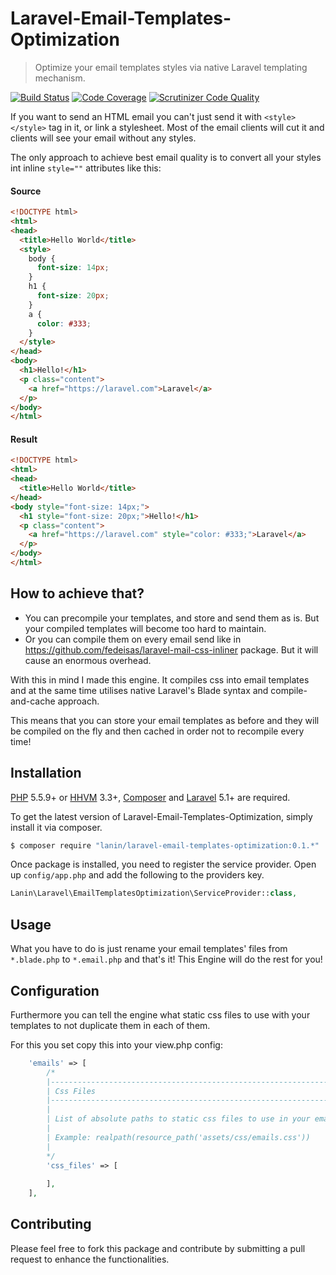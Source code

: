 # Laravel-Email-Templates-Optimization
> Optimize your email templates styles via native Laravel templating mechanism.

[![Build Status](https://travis-ci.org/mlanin/laravel-email-templates-optimization.svg?branch=master)](https://travis-ci.org/mlanin/laravel-email-templates-optimization)
[![Code Coverage](https://scrutinizer-ci.com/g/mlanin/laravel-email-templates-optimization/badges/coverage.png?b=master)](https://scrutinizer-ci.com/g/mlanin/laravel-email-templates-optimization/?branch=master)
[![Scrutinizer Code Quality](https://scrutinizer-ci.com/g/mlanin/laravel-email-templates-optimization/badges/quality-score.png?b=master)](https://scrutinizer-ci.com/g/mlanin/laravel-email-templates-optimization/?branch=master)

If you want to send an HTML email you can't just send it with `<style></style>` tag in it, or link a stylesheet. Most of the email clients will cut it and clients will see your email without any styles.

The only approach to achieve best email quality is to convert all your styles int inline `style=""` attributes like this:

#### Source
```html
<!DOCTYPE html>
<html>
<head>
  <title>Hello World</title>
  <style>
    body {
      font-size: 14px;
    }
    h1 {
      font-size: 20px;
    }
    a {
      color: #333;
    }
  </style>
</head>
<body>
  <h1>Hello!</h1>
  <p class="content">
    <a href="https://laravel.com">Laravel</a>
  </p>
</body>
</html>
```

#### Result
```html
<!DOCTYPE html>
<html>
<head>
  <title>Hello World</title>
</head>
<body style="font-size: 14px;">
  <h1 style="font-size: 20px;">Hello!</h1>
  <p class="content">
    <a href="https://laravel.com" style="color: #333;">Laravel</a>
  </p>
</body>
</html>
```

## How to achieve that?

- You can precompile your templates, and store and send them as is. But your compiled templates will become too hard to maintain.
- Or you can compile them on every email send like in https://github.com/fedeisas/laravel-mail-css-inliner package. But it will cause an enormous overhead.

With this in mind I made this engine. It compiles css into email templates and at the same time utilises native Laravel's Blade syntax and compile-and-cache approach.

This means that you can store your email templates as before and they will be compiled on the fly and then cached in order not to recompile every time!

## Installation

[PHP](https://php.net) 5.5.9+ or [HHVM](http://hhvm.com) 3.3+, [Composer](https://getcomposer.org) and [Laravel](http://laravel.com) 5.1+ are required.

To get the latest version of Laravel-Email-Templates-Optimization, simply install it via composer.

```bash
$ composer require "lanin/laravel-email-templates-optimization:0.1.*"
```

Once package is installed, you need to register the service provider. Open up `config/app.php` and add the following to the providers key.

```php
Lanin\Laravel\EmailTemplatesOptimization\ServiceProvider::class,
```

## Usage

What you have to do is just rename your email templates' files from `*.blade.php` to `*.email.php` and that's it! This Engine will do the rest for you!

## Configuration

Furthermore you can tell the engine what static css files to use with your templates to not duplicate them in each of them.

For this you set copy this into your view.php config:

```php
    'emails' => [
        /*
        |--------------------------------------------------------------------------
        | Css Files
        |--------------------------------------------------------------------------
        |
        | List of absolute paths to static css files to use in your email templats.
        |
        | Example: realpath(resource_path('assets/css/emails.css'))
        |
        */
        'css_files' => [
        
        ],
    ],
```

## Contributing

Please feel free to fork this package and contribute by submitting a pull request to enhance the functionalities.